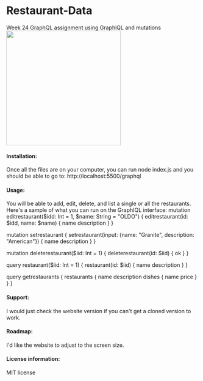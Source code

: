 # Restaurant-Data
Week 24 GraphQL assignment using GraphiQL and mutations
<img src= "restraurant-GraphQL.jpg" width='300'/>


#### Installation:
Once all the files are on your computer, you can run node index.js and you should be able to go to:
http://localhost:5500/graphql

#### Usage:
 
You will be able to add, edit, delete, and list a single or all the restaurants. Here's a sample of what you can run on the GraphIQL interface:
mutation editrestaurant($idd: Int = 1, $name: String = "OLDO") {
  editrestaurant(id: $idd, name: $name) {
    name
    description
  }
}

mutation setrestaurant {
  setrestaurant(input: {name: "Granite", description: "American"}) {
    name
    description
  }
}

mutation deleterestaurant($iid: Int = 1) {
  deleterestaurant(id: $iid) {
    ok
  }
}

query restaurant($iid: Int = 1) {
  restaurant(id: $iid) {
    name
    description
  }
}

query getrestaurants {
  restaurants {
    name
    description
    dishes {
      name
      price
    }
  }
}
 
#### Support: 
 
I would just check the website version if you can't get a cloned version to work.
 
#### Roadmap: 
I'd like the website to adjust to the screen size.
 
#### License information:
 
MIT license
